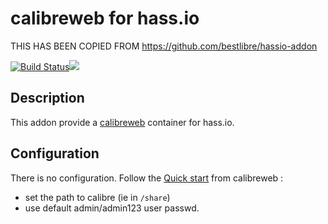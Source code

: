 # calibreweb for hass.io
THIS HAS BEEN COPIED FROM https://github.com/bestlibre/hassio-addon


[![Build Status](https://travis-ci.org/bestlibre/hassio-addons.svg?branch=master)](https://travis-ci.org/bestlibre/hassio-addons)[![](https://images.microbadger.com/badges/version/bestlibre/armhf-calibreweb.svg)](https://microbadger.com/images/bestlibre/armhf-calibreweb "Get your own version badge on microbadger.com")

## Description

This addon provide a [calibreweb](https://github.com/janeczku/calibre-web) container for hass.io.

## Configuration

There is no configuration. Follow the [Quick start](https://github.com/janeczku/calibre-web#quick-start) from calibreweb :

- set the path to calibre (ie in `/share`)
- use default admin/admin123 user passwd.
